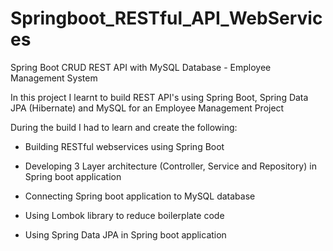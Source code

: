 # Springboot_RESTful_API_WebServices
Spring Boot CRUD REST API with MySQL Database -  Employee Management System


In this project I learnt to build REST API's using Spring Boot, Spring Data JPA (Hibernate) and MySQL for an Employee Management Project


During the build I had to learn and create the following:
 - Building RESTful webservices using Spring Boot 

- Developing 3 Layer architecture (Controller, Service and Repository) in Spring boot application 

- Connecting Spring boot application to MySQL database 

- Using Lombok library to reduce boilerplate code  

- Using Spring Data JPA in Spring boot application
